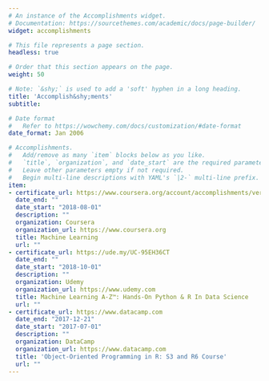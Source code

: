 ```yaml
---
# An instance of the Accomplishments widget.
# Documentation: https://sourcethemes.com/academic/docs/page-builder/
widget: accomplishments

# This file represents a page section.
headless: true

# Order that this section appears on the page.
weight: 50

# Note: `&shy;` is used to add a 'soft' hyphen in a long heading.
title: 'Accomplish&shy;ments'
subtitle:

# Date format
#   Refer to https://wowchemy.com/docs/customization/#date-format
date_format: Jan 2006

# Accomplishments.
#   Add/remove as many `item` blocks below as you like.
#   `title`, `organization`, and `date_start` are the required parameters.
#   Leave other parameters empty if not required.
#   Begin multi-line descriptions with YAML's `|2-` multi-line prefix.
item:
- certificate_url: https://www.coursera.org/account/accomplishments/verify/K59XNAZRU6X3
  date_end: ""
  date_start: "2018-08-01"
  description: ""
  organization: Coursera
  organization_url: https://www.coursera.org
  title: Machine Learning
  url: ""
- certificate_url: https://ude.my/UC-95EH36CT
  date_end: ""
  date_start: "2018-10-01"
  description: ""
  organization: Udemy
  organization_url: https://www.udemy.com
  title: Machine Learning A-Z™: Hands-On Python & R In Data Science
  url: ""
- certificate_url: https://www.datacamp.com
  date_end: "2017-12-21"
  date_start: "2017-07-01"
  description: ""
  organization: DataCamp
  organization_url: https://www.datacamp.com
  title: 'Object-Oriented Programming in R: S3 and R6 Course'
  url: ""
---
```


